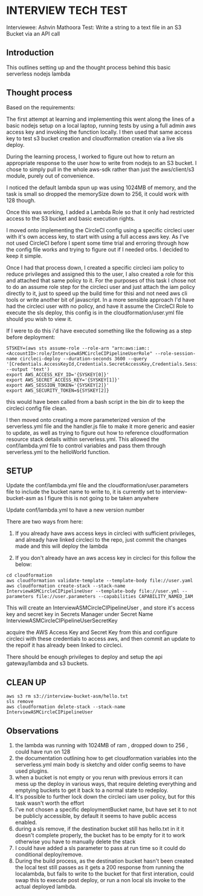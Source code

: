 # INTERVIEW TECH TEST

Interviewee: Ashvin Mathoora
Test: Write a string to a text file in an S3 Bucket via an API call

## Introduction

This outlines setting up and the thought process behind this basic serverless nodejs lambda

## Thought process
Based on the requirements:

The first attempt at learning and implementing this went along the lines of a basic nodejs setup on a local laptop, running tests by using a full admin aws access key and invoking the function locally. I then used that same access key to test s3 bucket creation and cloudformation creation via a live sls deploy. 

During the learning process, I worked to figure out how to return an appropriate response to the user how to write from nodejs to an S3 bucket.
I chose to simply pull in the whole aws-sdk rather than just the aws/client/s3 module, purely out of convenience.

I noticed the default lambda spun up was using 1024MB of memory, and the task is small so dropped the memorySize down to 256, it could work with 128 though.

Once this was working, I added a Lambda Role so that it only had restricted access to the S3 bucket and basic execution rights. 

I moved onto implementing the CircleCI config using a specific circleci user with it's own access key, to start with using a full access aws key. As I've not used CircleCI before I spent some time trial and erroring through how the config file works and trying to figure out if I needed orbs. I decided to keep it simple.  

Once I had that process down, I created a specific circleci iam policy to reduce privileges and assigned this to the user, I also created a role for this and attached that same policy to it. For the purposes of this task I chose not to do an assume role step for the circleci user and just attach the iam policy directly to it, just to speed up the build time for thisi and not need aws cli tools or write another bit of javascript. In a more sensible approach I'd have had the circleci user with no policy, and have it assume the CircleCI Role to execute the sls deploy, this config is in the cloudformation/user.yml file should you wish to view it.

If I were to do this i'd have executed something like the following as a step before deployment:
```
STSKEY=(aws sts assume-role --role-arn "arn:aws:iam::<AccountID>:role/InterviewASMCircleCIPipelineUserRole" --role-session-name circleci-deploy --duration-seconds 3600 --query '[Credentials.AccessKeyId,Credentials.SecretAccessKey,Credentials.SessionToken]' --output 'text')
export AWS_ACCESS_KEY_ID='{SYSKEY[0]}'
export AWS_SECRET_ACCESS_KEY='{SYSKEY[1]}' 
export AWS_SESSION_TOKEN='{SYSKEY[2]}'
export AWS_SECURITY_TOKEN=${SYSKEY[2]}
``` 
this would have been called from a bash script in the bin dir to keep the circleci config file clean.

I then moved onto creating a more parameterized version of the serverless.yml file and the handler.js file to make it more generic and easier to update, as well as trying to figure out how to reference cloudformation resource stack details within serverless.yml. This allowed the conf/lambda.yml file to control variables and pass them through serverless.yml to the helloWorld function. 

## SETUP

Update the conf/lambda.yml file and the cloudformation/user.parameters file to include the bucket name to write to, it is currently set to interview-bucket-asm as I figure this is not going to be taken anywhere

Update conf/lambda.yml to have a new version number

There are two ways from here:
1. If you already have aws access keys in circleci with sufficient privileges, and already have linked circleci to the repo, just commit the changes made and this will deploy the lambda

2. If you don't already have an aws access key in circleci for this follow the below:
```
cd cloudformation
aws cloudformation validate-template --template-body file://user.yaml
aws cloudformation create-stack --stack-name InterviewASMCircleCIPipelineUser --template-body file://user.yml --parameters file://user.parameters --capabilities CAPABILITY_NAMED_IAM
```

This will create an InterviewASMCircleCIPipelineUser , and store it's access key and secret key in Secrets Manager under Secret Name InterviewASMCircleCIPipelineUserSecretKey

acquire the AWS Access Key and Secret Key from this and configure circleci with these credentials to access aws, and then commit an update to the repoif it has already been linked to circleci.

There should be enough privileges to deploy and setup the api gateway/lambda and s3 buckets.

## CLEAN UP

```
aws s3 rm s3://interview-bucket-asm/hello.txt
sls remove 
aws cloudformation delete-stack --stack-name InterviewASMCircleCIPipelineUser
```

## Observations

1. the lambda was running with 1024MB of ram , dropped down to 256 , could have run on 128
2. the documentation outlining how to get cloudformation variables into the serverless.yml main body is sketchy and older config seems to have used plugins.
3. when a bucket is not empty or you rerun with previous errors it can mess up the deploy in various ways, that require deleting everything and emptying buckets to get it back to a normal state to redeploy.
4. It's possible to further lock down the circleci iam user policy, but for this task wasn't worth the effort 
5. I've not chosen a specific deploymentBucket name, but have set it to not be publicly accessible, by default it seems to have public access enabled.
6. during a sls remove, if the destination bucket still has hello.txt in it it doesn't complete properly, the bucket has to be empty for it to work otherwise you have to manually delete the stack 
7. I could have added a sls <action> parameter to pass at run time so it could do conditional deploy/remove. 
8. During the build process, as the destination bucket hasn't been created the local test still passes as it gets a 200 response from running the localambda, but fails to write to the bucket for that first interation, could swap this to execute post deploy, or run a non local sls invoke to the actual deployed lambda.
